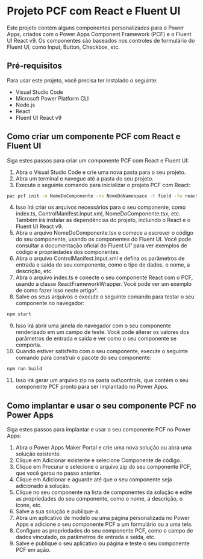 
# Projeto PCF com React e Fluent UI

Este projeto contém alguns componentes personalizados para o Power Apps, criados com o Power Apps Component Framework (PCF) e o Fluent UI React v9. Os componentes são baseados nos controles de formulário do Fluent UI, como Input, Button, Checkbox, etc.

## Pré-requisitos

Para usar este projeto, você precisa ter instalado o seguinte:

- Visual Studio Code
- Microsoft Power Platform CLI
- Node.js
- React
- Fluent UI React v9

## Como criar um componente PCF com React e Fluent UI

Siga estes passos para criar um componente PCF com React e Fluent UI:

1. Abra o Visual Studio Code e crie uma nova pasta para o seu projeto.
2. Abra um terminal e navegue até a pasta do seu projeto.
3. Execute o seguinte comando para inicializar o projeto PCF com React:

```bash
pac pcf init -n NomeDoComponente -ns NomeDoNamespace -t field -fw react -npm
```

4. Isso irá criar os arquivos necessários para o seu componente, como index.ts, ControlManifest.Input.xml, NomeDoComponente.tsx, etc. Também irá instalar as dependências do projeto, incluindo o React e o Fluent UI React v9.
5. Abra o arquivo NomeDoComponente.tsx e comece a escrever o código do seu componente, usando os componentes do Fluent UI. Você pode consultar a documentação oficial do Fluent UI¹ para ver exemplos de código e propriedades dos componentes.
6. Abra o arquivo ControlManifest.Input.xml e defina os parâmetros de entrada e saída do seu componente, como o tipo de dados, o nome, a descrição, etc.
7. Abra o arquivo index.ts e conecte o seu componente React com o PCF, usando a classe ReactFrameworkWrapper. Você pode ver um exemplo de como fazer isso neste artigo².
8. Salve os seus arquivos e execute o seguinte comando para testar o seu componente no navegador:

```bash
npm start
```

9. Isso irá abrir uma janela do navegador com o seu componente renderizado em um campo de teste. Você pode alterar os valores dos parâmetros de entrada e saída e ver como o seu componente se comporta.
10. Quando estiver satisfeito com o seu componente, execute o seguinte comando para construir o pacote do seu componente:

```bash
npm run build
```

11. Isso irá gerar um arquivo zip na pasta out\controls, que contém o seu componente PCF pronto para ser implantado no Power Apps.

## Como implantar e usar o seu componente PCF no Power Apps

Siga estes passos para implantar e usar o seu componente PCF no Power Apps:

1. Abra o Power Apps Maker Portal e crie uma nova solução ou abra uma solução existente.
2. Clique em Adicionar existente e selecione Componente de código.
3. Clique em Procurar e selecione o arquivo zip do seu componente PCF, que você gerou no passo anterior.
4. Clique em Adicionar e aguarde até que o seu componente seja adicionado à solução.
5. Clique no seu componente na lista de componentes da solução e edite as propriedades do seu componente, como o nome, a descrição, o ícone, etc.
6. Salve a sua solução e publique-a.
7. Abra um aplicativo de modelo ou uma página personalizada no Power Apps e adicione o seu componente PCF a um formulário ou a uma tela.
8. Configure as propriedades do seu componente PCF, como o campo de dados vinculado, os parâmetros de entrada e saída, etc.
9. Salve e publique o seu aplicativo ou página e teste o seu componente PCF em ação.

